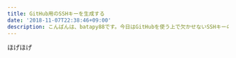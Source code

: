 ```yaml
---
title: GitHub用のSSHキーを生成する
date: '2018-11-07T22:38:46+09:00'
description: こんばんは、batapy88です。今日はGitHubを使う上で欠かせないSSHキーの生成方法をメモします。
---
```

ほげほげ
